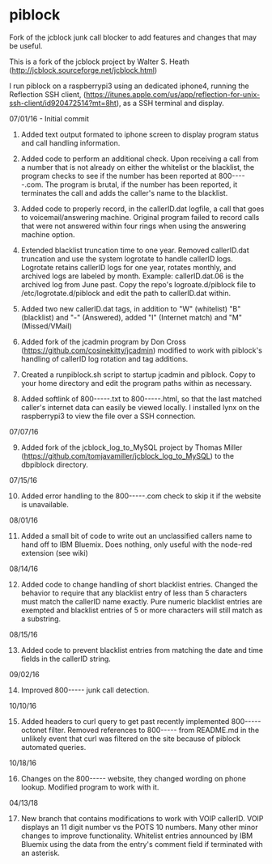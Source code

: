 # piblock
Fork of the jcblock junk call blocker to add features and changes that may be useful.

This is a fork of the jcblock project by Walter S. Heath (http://jcblock.sourceforge.net/jcblock.html)

I run piblock on a raspberrypi3 using an dedicated iphone4, running the Reflection SSH client, 
(https://itunes.apple.com/us/app/reflection-for-unix-ssh-client/id920472514?mt=8ht), as a SSH terminal and display.

07/01/16 - Initial commit

1) Added text output formated to iphone screen to display program status and call handling information.

2) Added code to perform an additional check. Upon receiving a call from a number that is not already on either 
   the whitelist or the blacklist, the program checks to see if the number has been reported at 800-----.com. 
   The program is brutal, if the number has been reported, it terminates the call and adds the caller's name
   to the blacklist.

3) Added code to properly record, in the callerID.dat logfile, a call that goes to voicemail/answering machine.
   Original program failed to record calls that were not answered within four rings when using the answering machine
   option.
   
4) Extended blacklist truncation time to one year. Removed callerID.dat truncation and use the system logrotate to
   handle callerID logs. Logrotate retains callerID logs for one year, rotates monthly, and archived logs are
   labeled by month. Example: callerID.dat.06 is the archived log from June past. 
   Copy the repo's logroate.d/piblock file to /etc/logrotate.d/piblock and edit the path to callerID.dat within.
   
5) Added two new callerID.dat tags, in addition to "W" (whitelist) "B" (blacklist) and "-" (Answered), 
   added "I" (Internet match) and "M" (Missed/VMail)

6) Added fork of the jcadmin program by Don Cross (https://github.com/cosinekitty/jcadmin) modified to work with 
   piblock's handling of callerID log rotation and tag additions.

7) Created a runpiblock.sh script to startup jcadmin and piblock. 
   Copy to your home directory and edit the program paths within as necessary.  

8) Added softlink of 800-----.txt to 800-----.html, so that the last matched caller's internet data can easily 
   be viewed locally. I installed lynx on the raspberrypi3 to view the file over a SSH connection. 

07/07/16

9) Added fork of the jcblock_log_to_MySQL project by Thomas Miller (https://github.com/tomjavamiller/jcblock_log_to_MySQL) to the dbpiblock directory.

07/15/16

10) Added error handling to the 800-----.com check to skip it if the website is unavailable.

08/01/16

11) Added a small bit of code to write out an unclassified callers name to hand off to IBM Bluemix. Does nothing, only useful with the node-red extension (see wiki)

08/14/16

12) Added code to change handling of short blacklist entries. Changed the behavior to require that any blacklist entry of less than 5 characters must match the callerID name exactly. Pure numeric blacklist entries are exempted and blacklist entries of 5 or more characters will still match as a substring. 

08/15/16

13) Added code to prevent blacklist entries from matching the date and time fields in the callerID string.
  
09/02/16

14) Improved 800----- junk call detection.

10/10/16

15) Added headers to curl query to get past recently implemented 800----- octonet filter. Removed references to 800----- from README.md in the unlikely event that curl was filtered on the site because of piblock automated queries.

10/18/16

16) Changes on the 800----- website, they changed wording on phone lookup. Modified program to work with it. 

04/13/18

17) New branch that contains modifications to work with VOIP callerID. VOIP displays an 11 digit number vs the POTS 10 numbers. Many other minor changes to improve functionality. Whitelist entries announced by IBM Bluemix using the data from the entry's comment field if terminated with an asterisk.

